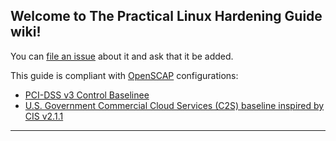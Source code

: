 ## Welcome to The Practical Linux Hardening Guide wiki! 

You can [file an issue](https://github.com/trimstray/the-practical-linux-hardening-guide/issues) about it and ask that it be added.

This guide is compliant with [OpenSCAP](https://www.open-scap.org/) configurations:
- [PCI-DSS v3 Control Baselinee](https://static.open-scap.org/ssg-guides/ssg-centos7-guide-index.html)
- [U.S. Government Commercial Cloud Services (C2S) baseline inspired by CIS v2.1.1](https://static.open-scap.org/ssg-guides/ssg-rhel7-guide-C2S.html)

---